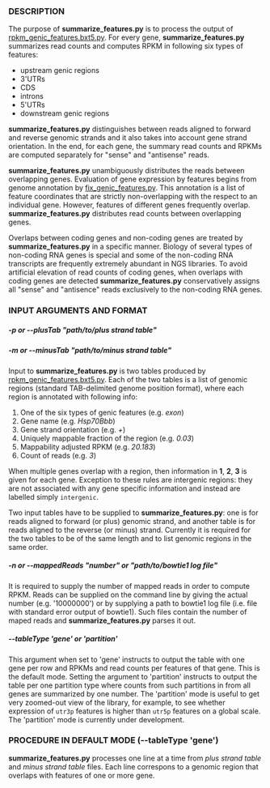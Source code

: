 ### DESCRIPTION

The purpose of **summarize_features.py** is to process the output of
[rpkm_genic_features.bxt5.py](https://github.com/getopt/EXPRESSION_BY_FEATURE/blob/master/doc/rpkm_genic_features.bxt5.md).
For every gene, **summarize_features.py** summarizes read counts and computes
RPKM in following six types of features:

 - upstream genic regions
 - 3'UTRs
 - CDS
 - introns
 - 5'UTRs
 - downstream genic regions

**summarize_features.py** distinguishes between reads aligned to forward and
reverse genomic strands and it also takes into account gene strand orientation.
In the end, for each gene, the summary read counts and RPKMs are computed separately
for "sense" and "antisense" reads.

**summarize_features.py** unambiguously distributes the reads between
overlapping genes. Evaluation of gene expression by features begins from genome
annotation by
[fix_genic_features.py](https://github.com/getopt/EXPRESSION_BY_FEATURE/blob/master/doc/fix_genic_features.md).
This annotation is a list of feature coordinates that are strictly
non-overlapping with the respect to an individual gene. However, features of
different genes frequently overlap. **summarize_features.py** distributes read
counts between overlapping genes.

Overlaps between coding genes and non-coding genes are treated by
**summarize_features.py** in a specific manner. Biology of several types of
non-coding RNA genes is special and some of the non-coding RNA transcripts are
frequently extremely abundant in NGS libraries. To avoid artificial elevation
of read counts of coding genes, when overlaps with coding genes are detected
**summarize_features.py** conservatively assigns all "sense" and "antisence"
reads exclusively to the non-coding RNA genes.



### INPUT ARGUMENTS AND FORMAT 

##### -p or --plusTab "path/to/plus strand table" 
##### -m or --minusTab "path/to/minus strand table"

Input to **summarize_features.py** is two tables produced by
[rpkm_genic_features.bxt5.py](https://github.com/getopt/EXPRESSION_BY_FEATURE/blob/master/doc/rpkm_genic_features.bxt5.md).
Each of the two tables is a list of genomic regions (standard
TAB-delimited genome position format), where each region is annotated with
following info:

1. One of the six types of genic features (e.g. *exon*)
2. Gene name (e.g. *Hsp70Bbb*) 
3. Gene strand orientation (e.g. *+*)
4. Uniquely mappable fraction of the region (e.g. *0.03*)
5. Mappability adjusted RPKM (e.g. *20.183*)
6. Count of reads (e.g. *3*)

When multiple genes overlap with a region, then information in **1**, **2**,
**3** is given for each gene. Exception to these rules are intergenic regions:
they are not associated with any gene specific information and instead are
labelled simply `intergenic`.

Two input tables have to be supplied to **summarize_features.py**: one is for
reads aligned to forward (or plus) genomic strand, and another table is for
reads aligned to the reverse (or minus) strand. Currently it is required for
the two tables to be of the same length and to list genomic regions in the same
order.

##### -n or --mappedReads "number" *or* "path/to/bowtie1 log file"

It is required to supply the number of mapped reads in order to compute RPKM.
Reads can be supplied on the command line by giving the actual number (e.g.
'10000000') or by supplying a path to bowtie1 log file (i.e. file with standard
error output of bowtie1). Such files contain the number of maped reads and
**summarize_features.py** parses it out.

##### --tableType 'gene' or 'partition'

This argument when set to 'gene' instructs to output the table with one gene
per row and RPKMs and read counts per features of that gene. This is the
default mode. Setting the argument to 'partition' instructs to output the table
per one partition type where counts from such partitions in from all genes are
summarized by one number. The 'partition' mode is useful to get very zoomed-out
view of the library, for example, to see whether expression of `utr3p` features
is higher than `utr5p` features on a global scale. The 'partition' mode is
currently under development. 


### PROCEDURE IN DEFAULT MODE (--tableType 'gene')

**summarize_features.py** processes one line at a time from *plus strand table*
and *minus strand table* files. Each line correspons to a genomic region that
overlaps with features of one or more gene. 


